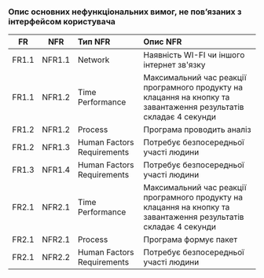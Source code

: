 ### Опис основних нефункціональних вимог, не пов’язаних з інтерфейсом користувача
|FR|NFR|Тип NFR|Опис NFR|
|:-----:|:-----:|:-----|:-----|
|FR1.1|NFR1.1|Network|Наявність WI-FI чи іншого інтернет зв'язку|
|FR1.1|NFR1.2|Time Performance|Максимальний час реакції програмного продукту на клацання на кнопку та завантаження результатів складає 4 секунди|
|FR1.2|NFR1.2|Process|Програма проводить аналіз|
|FR1.2|NFR1.3|Human Factors Requirements|Потребує безпосередньої участі людини|
|FR1.3|NFR1.4|Human Factors Requirements|Потребує безпосередньої участі людини|
|FR2.1|NFR2.1|Time Performance|Максимальний час реакції програмного продукту на клацання на кнопку та завантаження результатів складає 4 секунди|
|FR2.1|NFR2.1|Process|Програма формує пакет|
|FR2.1|NFR2.2|Human Factors Requirements|Потребує безпосередньої участі людини|
